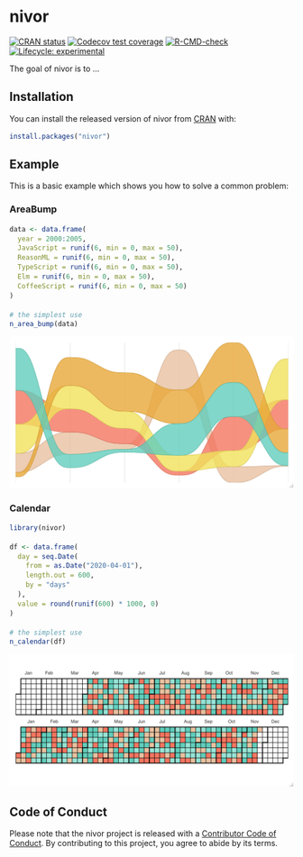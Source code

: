 
<!-- README.md is generated from README.Rmd. Please edit that file -->

# nivor

<!-- badges: start -->

[![CRAN
status](https://www.r-pkg.org/badges/version/nivor)](https://CRAN.R-project.org/package=nivor)
[![Codecov test
coverage](https://codecov.io/gh/swsoyee/nivor/branch/main/graph/badge.svg)](https://codecov.io/gh/swsoyee/nivor?branch=main)
[![R-CMD-check](https://github.com/swsoyee/nivor/workflows/R-CMD-check/badge.svg)](https://github.com/swsoyee/nivor/actions)
[![Lifecycle:
experimental](https://img.shields.io/badge/lifecycle-experimental-orange.svg)](https://www.tidyverse.org/lifecycle/#experimental)
<!-- badges: end -->

The goal of nivor is to …

## Installation

You can install the released version of nivor from
[CRAN](https://CRAN.R-project.org) with:

``` r
install.packages("nivor")
```

## Example

This is a basic example which shows you how to solve a common problem:

### AreaBump

``` r
data <- data.frame(
  year = 2000:2005,
  JavaScript = runif(6, min = 0, max = 50),
  ReasonML = runif(6, min = 0, max = 50),
  TypeScript = runif(6, min = 0, max = 50),
  Elm = runif(6, min = 0, max = 50),
  CoffeeScript = runif(6, min = 0, max = 50)
)

# the simplest use
n_area_bump(data)
```

![AreaBump](man/figures/AreaBump.png)

### Calendar

``` r
library(nivor)

df <- data.frame(
  day = seq.Date(
    from = as.Date("2020-04-01"),
    length.out = 600,
    by = "days"
  ),
  value = round(runif(600) * 1000, 0)
)

# the simplest use
n_calendar(df)
```

![Calendar](man/figures/calendar.png)

## Code of Conduct

Please note that the nivor project is released with a [Contributor Code
of
Conduct](https://contributor-covenant.org/version/2/0/CODE_OF_CONDUCT.html).
By contributing to this project, you agree to abide by its terms.
